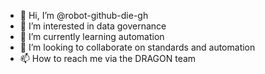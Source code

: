 - 👋 Hi, I’m @robot-github-die-gh
- 👀 I’m interested in data governance
- 🌱 I’m currently learning automation
- 💞️ I’m looking to collaborate on standards and automation
- 📫 How to reach me via the DRAGON team

<!---
robot-github-die-gh/robot-github-die-gh is a ✨ special ✨ repository because its `README.md` (this file) appears on your GitHub profile.
You can click the Preview link to take a look at your changes.
--->

